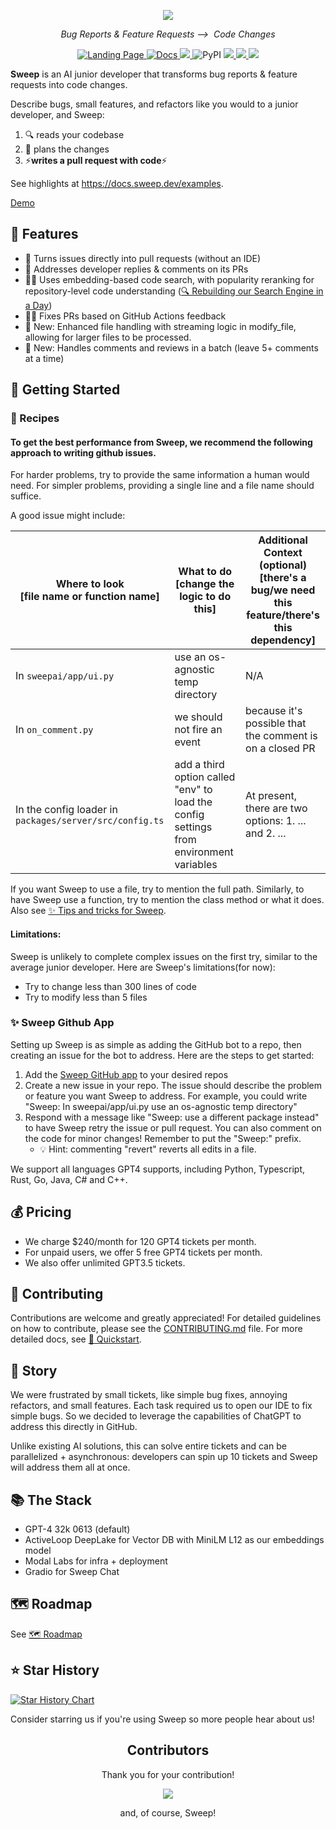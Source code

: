 <p align="center">
    <img src="https://github.com/sweepai/sweep/assets/26889185/39d500fc-9276-402c-9ec7-3e61f57ad233">
</p>
<p align="center">
    <i>Bug Reports & Feature Requests ⟶&nbsp; Code Changes</i>
</p>

<p align="center">
<a href="https://sweep.dev">
    <img alt="Landing Page" src="https://img.shields.io/badge/Site-sweep.dev-blue?link=https%3A%2F%2Fsweep.dev">
</a>
<a href="https://docs.sweep.dev/">
    <img alt="Docs" src="https://img.shields.io/badge/Docs-docs.sweep.dev-blue?link=https%3A%2F%2Fdocs.sweep.dev">
</a> 
<a href="https://discord.gg/sweep-ai">
    <img src="https://dcbadge.vercel.app/api/server/sweep-ai?style=flat" />
</a>
<img alt="PyPI" src="https://img.shields.io/pypi/v/sweepai">
<a href="https://pepy.tech/project/sweepai">
    <img src="https://static.pepy.tech/badge/sweepai/month" />
</a>
<a href="https://github.com/sweepai/sweep">
    <img src="https://img.shields.io/github/stars/sweepai/sweep" />
</a>
<a href="https://twitter.com/sweep__ai">
    <img src="https://img.shields.io/twitter/url?url=https%3A%2F%2Ftwitter.com%2Fsweep__ai" />
</a>
</p>

<b>Sweep</b> is an AI junior developer that transforms bug reports & feature requests into code changes.

Describe bugs, small features, and refactors like you would to a junior developer, and Sweep:
1. 🔍 reads your codebase
2. 📝 plans the changes
3. ⚡**writes a pull request with code**⚡

See highlights at https://docs.sweep.dev/examples.

[Demo](https://github.com/sweepai/sweep/assets/44910023/365ec29f-7317-40a7-9b5e-0af02f2b0e47)

## 🌠 Features
* 🔧 Turns issues directly into pull requests (without an IDE)
* 👀 Addresses developer replies & comments on its PRs
* 🕵️‍♂️ Uses embedding-based code search, with popularity reranking for repository-level code understanding ([🔍 Rebuilding our Search Engine in a Day](https://docs.sweep.dev/blogs/building-code-search))
* 👨‍⚕️ Fixes PRs based on GitHub Actions feedback
* 🎊 New: Enhanced file handling with streaming logic in modify_file, allowing for larger files to be processed.
* 🎊 New: Handles comments and reviews in a batch (leave 5+ comments at a time)

## 🚀 Getting Started

### 🍲 Recipes
#### To get the best performance from Sweep, we recommend the following approach to writing github issues. 
For harder problems, try to provide the same information a human would need. For simpler problems, providing a single line and a file name should suffice.

A good issue might include:

| Where to look <br> **[file name or function name]**| What to do <br> **[change the logic to do this]** | Additional Context (optional) <br> **[there's a bug/we need this feature/there's this dependency]** |
|-----------|------------|----------------------|
|In `sweepai/app/ui.py`|use an os-agnostic temp directory|N/A|
|In `on_comment.py`|we should not fire an event|because it's possible that the comment is on a closed PR|
|In the config loader in `packages/server/src/config.ts`|add a third option called "env" to load the config settings from environment variables| At present, there are two options:  1. ... and 2. ...|

If you want Sweep to use a file, try to mention the full path. Similarly, to have Sweep use a function, try to mention the class method or what it does. Also see [✨ Tips and tricks for Sweep](https://docs.sweep.dev/tricks).

#### Limitations:
Sweep is unlikely to complete complex issues on the first try, similar to the average junior developer. Here are Sweep's limitations(for now):
- Try to change less than 300 lines of code
- Try to modify less than 5 files

### ✨ Sweep Github App
Setting up Sweep is as simple as adding the GitHub bot to a repo, then creating an issue for the bot to address. Here are the steps to get started:

1. Add the [Sweep GitHub app](https://github.com/apps/sweep-ai) to your desired repos
2. Create a new issue in your repo. The issue should describe the problem or feature you want Sweep to address. For example, you could write "Sweep: In sweepai/app/ui.py use an os-agnostic temp directory"
3. Respond with a message like "Sweep: use a different package instead" to have Sweep retry the issue or pull request. You can also comment on the code for minor changes! Remember to put the "Sweep:" prefix.
   - 💡 Hint: commenting "revert" reverts all edits in a file.

We support all languages GPT4 supports, including Python, Typescript, Rust, Go, Java, C# and C++.

## 💰 Pricing
* We charge $240/month for 120 GPT4 tickets per month.
* For unpaid users, we offer 5 free GPT4 tickets per month.
* We also offer unlimited GPT3.5 tickets.

## 🤝 Contributing
Contributions are welcome and greatly appreciated! For detailed guidelines on how to contribute, please see the [CONTRIBUTING.md](CONTRIBUTING.md) file.
For more detailed docs, see [🚀 Quickstart](https://docs.sweep.dev/).

## 📘 Story

We were frustrated by small tickets, like simple bug fixes, annoying refactors, and small features. Each task required us to open our IDE to fix simple bugs. So we decided to leverage the capabilities of ChatGPT to address this directly in GitHub.

Unlike existing AI solutions, this can solve entire tickets and can be parallelized + asynchronous: developers can spin up 10 tickets and Sweep will address them all at once.

## 📚 The Stack
- GPT-4 32k 0613 (default)
- ActiveLoop DeepLake for Vector DB with MiniLM L12 as our embeddings model
- Modal Labs for infra + deployment
- Gradio for Sweep Chat

## 🗺️ Roadmap
See [🗺️ Roadmap](https://docs.sweep.dev/roadmap)

## ⭐ Star History

[![Star History Chart](https://api.star-history.com/svg?repos=sweepai/sweep&type=Date)](https://star-history.com/#sweepai/sweep&Date)

Consider starring us if you're using Sweep so more people hear about us!
<h2 align="center">
    Contributors
</h2>
<p align="center">
    Thank you for your contribution!
</p>
<p align="center">
    <a href="https://github.com/sweepai/sweep/graphs/contributors">
      <img src="https://contrib.rocks/image?repo=sweepai/sweep" />
    </a>
</p>
<p align="center">
    and, of course, Sweep!
</p>
